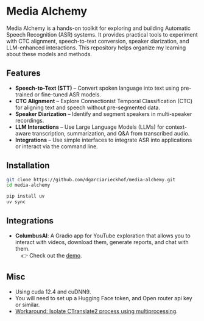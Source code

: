 # Media Alchemy
Media Alchemy is a hands-on toolkit for exploring and building Automatic Speech Recognition (ASR) systems. It provides practical tools to experiment with CTC alignment, speech-to-text conversion, speaker diarization, and LLM-enhanced interactions. This repository helps organize my learning about these models and methods.

## Features
- **Speech-to-Text (STT)** – Convert spoken language into text using pre-trained or fine-tuned ASR models.
- **CTC Alignment** – Explore Connectionist Temporal Classification (CTC) for aligning text and speech without pre-segmented data.
- **Speaker Diarization** – Identify and segment speakers in multi-speaker recordings.
- **LLM Interactions** – Use Large Language Models (LLMs) for context-aware transcription, summarization, and Q&A from transcribed audio.
- **Integrations** – Use simple interfaces to integrate ASR into applications or interact via the command line.

## Installation  
```sh
git clone https://github.com/dgarciarieckhof/media-alchemy.git
cd media-alchemy

pip install uv
uv sync
```

## Integrations
- **ColumbusAI**: A Gradio app for YouTube exploration that allows you to interact with videos, download them, generate reports, and chat with them. <br> 
    👉 Check out the [demo](https://www.youtube.com/watch?v=WyYV0tILzu0).


## Misc
- Using cuda 12.4 and cuDNN9.
- You will need to set up a Hugging Face token, and Open router api key or similar.
- [Workaround: Isolate CTranslate2 process using multiprocessing](https://github.com/m-bain/whisperX/issues/1027).